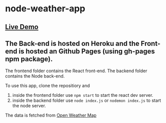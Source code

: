 # node-weather-app

## [Live Demo](https://hrs070.github.io/node-weather-app/)

## The Back-end is hosted on Heroku and the Front-end is hosted an Github Pages (using gh-pages npm package).

The frontend folder contains the React front-end.
The backend folder contains the Node back-end.

To use this app, clone the repositiory and 
1) inside the frontend folder use `npm start` to start the react dev server.
2) inside the backend folder use `node index.js` or `nodemon index.js` to start the node server.

The data is fetched from [Open Weather Map](https://openweathermap.org/api)


